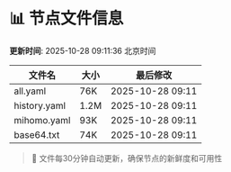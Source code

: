# 📊 节点文件信息

**更新时间**: 2025-10-28 09:11:36 北京时间

| 文件名 | 大小 | 最后修改 |
|--------|------|----------|
| all.yaml | 76K | 2025-10-28 09:11 |
| history.yaml | 1.2M | 2025-10-28 09:11 |
| mihomo.yaml | 93K | 2025-10-28 09:11 |
| base64.txt | 74K | 2025-10-28 09:11 |

> 🔄 文件每30分钟自动更新，确保节点的新鲜度和可用性
